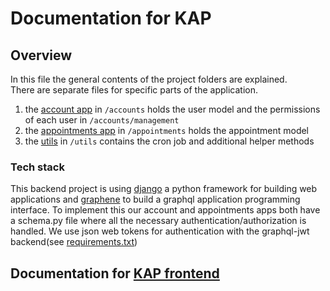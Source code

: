 # Documentation for KAP

## Overview

In this file the general contents of the project folders are explained.  
There are separate files for specific parts of the application.

1. the [account app](modules/account.md) in `/accounts` holds the user model and the permissions of each user in `/accounts/management`
2. the [appointments app](modules/appointments.md) in `/appointments` holds the appointment model
3. the [utils](modules/utils.md) in `/utils` contains the cron job and additional helper methods

### Tech stack

This backend project is using [django](https://www.djangoproject.com/) a python framework for building
web applications and [graphene](https://graphene-python.org/) to build a graphql application programming
interface. To implement this our account and appointments apps both have a schema.py file where all the
necessary authentication/authorization is handled. We use json web tokens for authentication with the graphql-jwt
backend(see [requirements.txt](../requirements.txt))

## Documentation for [KAP frontend](../frontend/docs/index.md)
